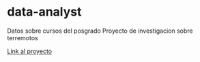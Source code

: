 # data-analyst
Datos sobre cursos del posgrado
Proyecto de investigacion sobre terremotos

<a href="https://nbviewer.jupyter.org/github/geoimaginarte/data-analyst/blob/proyectodeinvestigacion/Terremotos-y-sus-consecuencias.ipynb">Link al proyecto</a>
